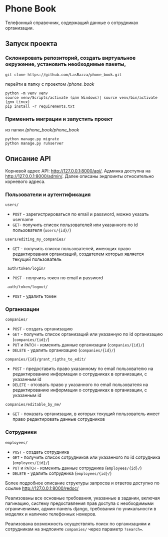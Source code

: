 # Phone Book
Телефонный справочник, содержащий данные о сотрудниках организации.

## Запуск проекта
### Склонировать репозиторий, создать виртуальное окружение, установить необходимые пакеты, 
```
git clone https://github.com/LasBazza/phone_book.git
```
перейти в папку с проектом _/phone_book_
```
python -m venv venv
source venv/Scripts/activate (для Windows)| source venv/bin/activate (для Linux)
pip install -r requirements.txt
```
### Применить миграции и запустить проект
из папки _/phone_book/phone_book_
```
python manage.py migrate
python manage.py runserver
```

## Описание API
Корневой адрес API: http://127.0.0.1:8000/api/. Админка доступна на http://127.0.0.1:8000/admin/. Далее описаны эндпоинты относительно корневого адреса.
### Пользователи и аутентификация
```users/```
 - ```POST``` - зарегистрироваться по email и password, можно указать username
 - ```GET```- получить список пользователей или указанного по id пользователя (```users/{id}/```)
 
 ```users/editing_my_companies/```
 - ```GET``` - получить список пользователей, имеющих право редактирования организаций, создателем которых является текущий пользователь
 
 ``` auth/token/login/```
 - ```POST``` - получить токен по email и password
 
  ``` auth/token/logout/```
 - ```POST``` - удалить токен
 
 ### Организации
 ```companies/```
 - ```POST``` - создать организацию
 - ```GET``` - получить список организаций или указанную по id организацию (```companies/{id}/```)
 - ```PUT``` и ```PATCH``` - изменить данные организации (```companies/{id}/```)
 - ```DELETE``` - удалить организацию (```companies/{id}/```)
 
 ```companies/{id}/grant_rigths_to_edit/```
 - ```POST``` - предоставить право указанному по email пользователю на редактированию информации о сотрудниках в организации, с указанным id
 - ```DELETE``` - отозвать право у указанного по email пользователя на редактированию информации о сотрудниках в организации, с указанным id
 
 ```companies/editable_by_me/```
 - ```GET``` - показать организации, в которых текущий пользователь имеет право редактировать данные сотрудников
 
 ### Сотрудники
 ```employees/```
 - ```POST``` - создать сотрудника
 - ```GET``` - получить список сотрудников или указанного по id сотрудника (```employees/{id}/```)
 - ```PUT``` и ```PATCH``` - изменить данные сотрудника (```employees/{id}/```)
 - ```DELETE``` - удалить сотрудника (```employees/{id}/```)
 
 Более подробное описание структуры запросов и ответов доступно по ссылке http://127.0.0.1:8000/redoc/
 
 Реализованы все основные требования, указанные в задании, включая пагинацию, систему предоставления прав доступа с необходимыми ограничениями, админ-панель django, требования по уникальности в моделях и наличию телефонных номеров.
 
 Реализована возможность осуществлять поиск по организациям и сотрудникам на эндпоинте ```companies/``` через параметр ```?search=```.
  
